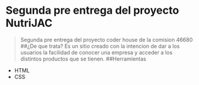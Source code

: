 # Segunda pre entrega del proyecto NutriJAC
>Segunda pre entrega del proyecto coder house de la comision 46680
##¿De que trata?
Es un sitio creado con la intencion de dar a los usuarios la facilidad de conocer una empresa y acceder a los distintos productos que se tienen.
##Herramientas
- HTML
- CSS